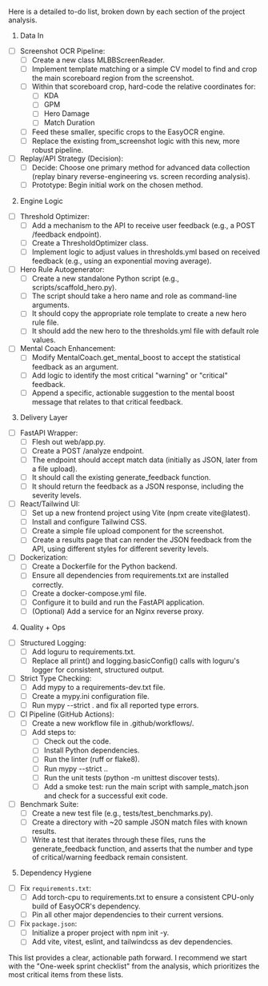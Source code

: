 Here is a detailed to-do list, broken down by each section of the project analysis.

1. Data In

- [ ] Screenshot OCR Pipeline:
  - [ ] Create a new class MLBBScreenReader.
  - [ ] Implement template matching or a simple CV model to find and crop the main scoreboard region from the screenshot.
  - [ ] Within that scoreboard crop, hard-code the relative coordinates for:
    - [ ] KDA
    - [ ] GPM
    - [ ] Hero Damage
    - [ ] Match Duration
  - [ ] Feed these smaller, specific crops to the EasyOCR engine.
  - [ ] Replace the existing from_screenshot logic with this new, more robust pipeline.
- [ ] Replay/API Strategy (Decision):
  - [ ] Decide: Choose one primary method for advanced data collection (replay binary reverse-engineering vs. screen recording analysis).
  - [ ] Prototype: Begin initial work on the chosen method.

2. Engine Logic

- [ ] Threshold Optimizer:
  - [ ] Add a mechanism to the API to receive user feedback (e.g., a POST /feedback endpoint).
  - [ ] Create a ThresholdOptimizer class.
  - [ ] Implement logic to adjust values in thresholds.yml based on received feedback (e.g., using an exponential moving average).
- [ ] Hero Rule Autogenerator:
  - [ ] Create a new standalone Python script (e.g., scripts/scaffold_hero.py).
  - [ ] The script should take a hero name and role as command-line arguments.
  - [ ] It should copy the appropriate role template to create a new hero rule file.
  - [ ] It should add the new hero to the thresholds.yml file with default role values.
- [ ] Mental Coach Enhancement:
  - [ ] Modify MentalCoach.get_mental_boost to accept the statistical feedback as an argument.
  - [ ] Add logic to identify the most critical "warning" or "critical" feedback.
  - [ ] Append a specific, actionable suggestion to the mental boost message that relates to that critical feedback.

3. Delivery Layer

- [ ] FastAPI Wrapper:
  - [ ] Flesh out web/app.py.
  - [ ] Create a POST /analyze endpoint.
  - [ ] The endpoint should accept match data (initially as JSON, later from a file upload).
  - [ ] It should call the existing generate_feedback function.
  - [ ] It should return the feedback as a JSON response, including the severity levels.
- [ ] React/Tailwind UI:
  - [ ] Set up a new frontend project using Vite (npm create vite@latest).
  - [ ] Install and configure Tailwind CSS.
  - [ ] Create a simple file upload component for the screenshot.
  - [ ] Create a results page that can render the JSON feedback from the API, using different styles for different severity levels.
- [ ] Dockerization:
  - [ ] Create a Dockerfile for the Python backend.
  - [ ] Ensure all dependencies from requirements.txt are installed correctly.
  - [ ] Create a docker-compose.yml file.
  - [ ] Configure it to build and run the FastAPI application.
  - [ ] (Optional) Add a service for an Nginx reverse proxy.

4. Quality + Ops

- [ ] Structured Logging:
  - [ ] Add loguru to requirements.txt.
  - [ ] Replace all print() and logging.basicConfig() calls with loguru's logger for consistent, structured output.
- [ ] Strict Type Checking:
  - [ ] Add mypy to a requirements-dev.txt file.
  - [ ] Create a mypy.ini configuration file.
  - [ ] Run mypy --strict . and fix all reported type errors.
- [ ] CI Pipeline (GitHub Actions):
  - [ ] Create a new workflow file in .github/workflows/.
  - [ ] Add steps to:
    - [ ] Check out the code.
    - [ ] Install Python dependencies.
    - [ ] Run the linter (ruff or flake8).
    - [ ] Run mypy --strict ..
    - [ ] Run the unit tests (python -m unittest discover tests).
    - [ ] Add a smoke test: run the main script with sample_match.json and check for a successful exit code.
- [ ] Benchmark Suite:
  - [ ] Create a new test file (e.g., tests/test_benchmarks.py).
  - [ ] Create a directory with ~20 sample JSON match files with known results.
  - [ ] Write a test that iterates through these files, runs the generate_feedback function, and asserts that the number and type of
        critical/warning feedback remain consistent.

5. Dependency Hygiene

- [ ] Fix `requirements.txt`:
  - [ ] Add torch-cpu to requirements.txt to ensure a consistent CPU-only build of EasyOCR's dependency.
  - [ ] Pin all other major dependencies to their current versions.
- [ ] Fix `package.json`:
  - [ ] Initialize a proper project with npm init -y.
  - [ ] Add vite, vitest, eslint, and tailwindcss as dev dependencies.

This list provides a clear, actionable path forward. I recommend we start with the "One-week sprint checklist" from the analysis, which prioritizes
the most critical items from these lists.
